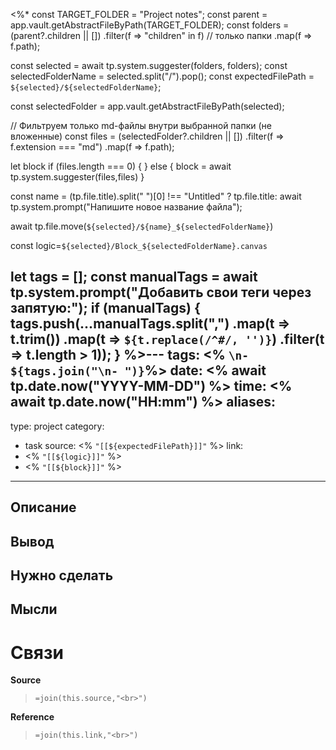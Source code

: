 <%*
const TARGET_FOLDER = "Project notes";
const parent = app.vault.getAbstractFileByPath(TARGET_FOLDER);
const folders = (parent?.children || [])
    .filter(f => "children" in f) // только папки
    .map(f => f.path);

const selected = await tp.system.suggester(folders, folders);
const selectedFolderName = selected.split("/").pop();
const expectedFilePath = `${selected}/${selectedFolderName}`;

const selectedFolder = app.vault.getAbstractFileByPath(selected);

// Фильтруем только md-файлы внутри выбранной папки (не вложенные)
const files = (selectedFolder?.children || [])
    .filter(f => f.extension === "md")
    .map(f => f.path);

let block
if (files.length === 0) {
} else {
    block = await tp.system.suggester(files,files)
    }


const name = (tp.file.title).split(" ")[0] !== "Untitled" ? tp.file.title: await tp.system.prompt("Напишите новое название файла");


await tp.file.move(`${selected}/${name}_${selectedFolderName}`)

const logic=`${selected}/Block_${selectedFolderName}.canvas`


let tags = [];
const manualTags = await tp.system.prompt("Добавить свои теги через запятую:");
if (manualTags) {
    tags.push(...manualTags.split(",")
        .map(t => t.trim())
        .map(t => `${t.replace(/^#/, '')}`) 
        .filter(t => t.length > 1));
}
%>---
tags: <% `\n- ${tags.join("\n- ")}`%>
date: <% await tp.date.now("YYYY-MM-DD") %>
time: <% await tp.date.now("HH:mm") %>
aliases: 
-
type: project
category:
- task
source: <% `"[[${expectedFilePath}]]"` %>
link: 
- <% `"[[${logic}]]"` %>
- <% `"[[${block}]]"` %>
---
**Описание**
- 

**Вывод**
- 


**Нужно сделать**
-

**Мысли**
-






# Связи

**Source**
>`=join(this.source,"<br>")`

**Reference**
>`=join(this.link,"<br>")`

